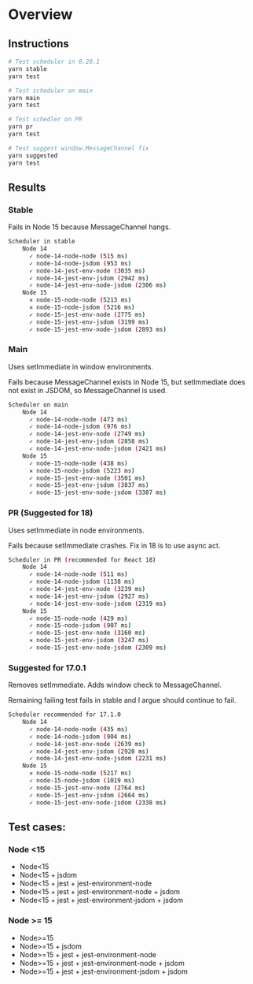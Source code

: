 # Overview

## Instructions

```bash
# Test scheduler in 0.20.1
yarn stable
yarn test

# Test scheduler on main
yarn main
yarn test

# Test schedler on PR
yarn pr
yarn test

# Test suggest window.MessageChannel fix
yarn suggested
yarn test
```

## Results

### Stable
Fails in Node 15 because MessageChannel hangs.

```bash
Scheduler in stable
    Node 14
      ✓ node-14-node-node (515 ms)
      ✓ node-14-node-jsdom (953 ms)
      ✓ node-14-jest-env-node (3035 ms)
      ✓ node-14-jest-env-jsdom (2942 ms)
      ✓ node-14-jest-env-node-jsdom (2306 ms)
    Node 15
      ✕ node-15-node-node (5213 ms)
      ✕ node-15-node-jsdom (5216 ms)
      ✓ node-15-jest-env-node (2775 ms)
      ✓ node-15-jest-env-jsdom (3199 ms)
      ✓ node-15-jest-env-node-jsdom (2893 ms)
```
### Main
Uses setImmediate in window environments.

Fails because MessageChannel exists in Node 15, but setImmediate does not exist in JSDOM, so MessageChannel is used.
 
```bash
Scheduler on main
    Node 14
      ✓ node-14-node-node (473 ms)
      ✓ node-14-node-jsdom (976 ms)
      ✓ node-14-jest-env-node (2749 ms)
      ✓ node-14-jest-env-jsdom (2858 ms)
      ✓ node-14-jest-env-node-jsdom (2421 ms)
    Node 15
      ✓ node-15-node-node (438 ms)
      ✕ node-15-node-jsdom (5223 ms)
      ✓ node-15-jest-env-node (3501 ms)
      ✓ node-15-jest-env-jsdom (3837 ms)
      ✓ node-15-jest-env-node-jsdom (3387 ms)
```
### PR (Suggested for 18)
Uses setImmediate in node environments.

Fails because setImmediate crashes. Fix in 18 is to use async act.

```bash
Scheduler in PR (recommended for React 18)
    Node 14
      ✓ node-14-node-node (511 ms)
      ✓ node-14-node-jsdom (1138 ms)
      ✓ node-14-jest-env-node (3239 ms)
      ✕ node-14-jest-env-jsdom (2927 ms)
      ✓ node-14-jest-env-node-jsdom (2319 ms)
    Node 15
      ✓ node-15-node-node (429 ms)
      ✓ node-15-node-jsdom (907 ms)
      ✓ node-15-jest-env-node (3160 ms)
      ✕ node-15-jest-env-jsdom (3247 ms)
      ✓ node-15-jest-env-node-jsdom (2309 ms)
```

### Suggested for 17.0.1

Removes setImmediate. Adds window check to MessageChannel.

Remaining failing test fails in stable and I argue should continue to fail.

```bash
Scheduler recommended for 17.1.0
    Node 14
      ✓ node-14-node-node (435 ms)
      ✓ node-14-node-jsdom (904 ms)
      ✓ node-14-jest-env-node (2639 ms)
      ✓ node-14-jest-env-jsdom (2920 ms)
      ✓ node-14-jest-env-node-jsdom (2231 ms)
    Node 15
      ✕ node-15-node-node (5217 ms)
      ✓ node-15-node-jsdom (1019 ms)
      ✓ node-15-jest-env-node (2764 ms)
      ✓ node-15-jest-env-jsdom (2664 ms)
      ✓ node-15-jest-env-node-jsdom (2338 ms)
```

## Test cases:

### Node <15
- Node<15
- Node<15 + jsdom
- Node<15 + jest + jest-environment-node
- Node<15 + jest + jest-environment-node + jsdom
- Node<15 + jest + jest-environment-jsdom + jsdom

### Node >= 15
- Node>=15
- Node>=15 + jsdom
- Node>=15 + jest + jest-environment-node
- Node>=15 + jest + jest-environment-node + jsdom
- Node>=15 + jest + jest-environment-jsdom + jsdom
